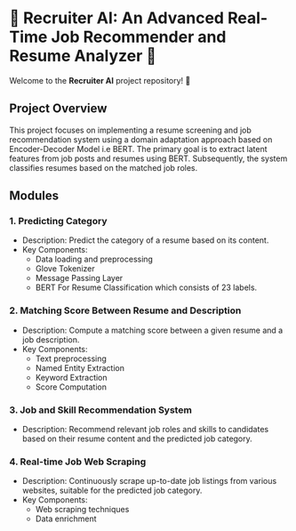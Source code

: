 # 💼 Recruiter AI: An Advanced Real-Time Job Recommender and Resume Analyzer 🤖

Welcome to the **Recruiter AI** project repository! 🌟

## Project Overview

This project focuses on implementing a resume screening and job recommendation system using a domain adaptation approach based on Encoder-Decoder Model i.e BERT. The primary goal is to extract latent features from job posts and resumes using BERT. Subsequently, the system classifies resumes based on the matched job roles.

## Modules

### 1. Predicting Category

- Description: Predict the category of a resume based on its content.
- Key Components:
  - Data loading and preprocessing
  - Glove Tokenizer
  - Message Passing Layer
  - BERT For Resume Classification which consists of 23 labels.

### 2. Matching Score Between Resume and Description

- Description: Compute a matching score between a given resume and a job description.
- Key Components:
  - Text preprocessing
  - Named Entity Extraction
  - Keyword Extraction
  - Score Computation

### 3. Job and Skill Recommendation System

- Description: Recommend relevant job roles and skills to candidates based on their resume content and the predicted job category.

### 4. Real-time Job Web Scraping

- Description: Continuously scrape up-to-date job listings from various websites, suitable for the predicted job category.
- Key Components:
  - Web scraping techniques
  - Data enrichment
